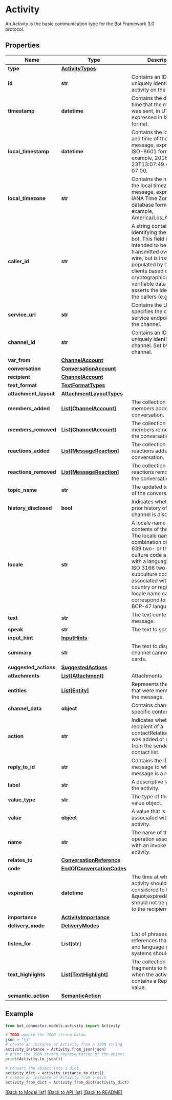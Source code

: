 # Activity

An Activity is the basic communication type for the Bot Framework 3.0 protocol.

## Properties

Name | Type | Description | Notes
------------ | ------------- | ------------- | -------------
**type** | [**ActivityTypes**](ActivityTypes.md) |  | [optional] 
**id** | **str** | Contains an ID that uniquely identifies the activity on the channel. | [optional] 
**timestamp** | **datetime** | Contains the date and time that the message was sent, in UTC, expressed in ISO-8601 format. | [optional] 
**local_timestamp** | **datetime** | Contains the local date and time of the message, expressed in ISO-8601 format.  For example, 2016-09-23T13:07:49.4714686-07:00. | [optional] 
**local_timezone** | **str** | Contains the name of the local timezone of the message, expressed in IANA Time Zone database format.  For example, America/Los_Angeles. | [optional] 
**caller_id** | **str** | A string containing an IRI identifying the caller of a bot. This field is not intended to be transmitted  over the wire, but is instead populated by bots and clients based on cryptographically verifiable data  that asserts the identity of the callers (e.g. tokens). | [optional] 
**service_url** | **str** | Contains the URL that specifies the channel&#39;s service endpoint. Set by the channel. | [optional] 
**channel_id** | **str** | Contains an ID that uniquely identifies the channel. Set by the channel. | [optional] 
**var_from** | [**ChannelAccount**](ChannelAccount.md) |  | [optional] 
**conversation** | [**ConversationAccount**](ConversationAccount.md) |  | [optional] 
**recipient** | [**ChannelAccount**](ChannelAccount.md) |  | [optional] 
**text_format** | [**TextFormatTypes**](TextFormatTypes.md) |  | [optional] 
**attachment_layout** | [**AttachmentLayoutTypes**](AttachmentLayoutTypes.md) |  | [optional] 
**members_added** | [**List[ChannelAccount]**](ChannelAccount.md) | The collection of members added to the conversation. | [optional] 
**members_removed** | [**List[ChannelAccount]**](ChannelAccount.md) | The collection of members removed from the conversation. | [optional] 
**reactions_added** | [**List[MessageReaction]**](MessageReaction.md) | The collection of reactions added to the conversation. | [optional] 
**reactions_removed** | [**List[MessageReaction]**](MessageReaction.md) | The collection of reactions removed from the conversation. | [optional] 
**topic_name** | **str** | The updated topic name of the conversation. | [optional] 
**history_disclosed** | **bool** | Indicates whether the prior history of the channel is disclosed. | [optional] 
**locale** | **str** | A locale name for the contents of the text field.  The locale name is a combination of an ISO 639 two- or three-letter culture code associated with a language  and an ISO 3166 two-letter subculture code associated with a country or region.  The locale name can also correspond to a valid BCP-47 language tag. | [optional] 
**text** | **str** | The text content of the message. | [optional] 
**speak** | **str** | The text to speak. | [optional] 
**input_hint** | [**InputHints**](InputHints.md) |  | [optional] 
**summary** | **str** | The text to display if the channel cannot render cards. | [optional] 
**suggested_actions** | [**SuggestedActions**](SuggestedActions.md) |  | [optional] 
**attachments** | [**List[Attachment]**](Attachment.md) | Attachments | [optional] 
**entities** | [**List[Entity]**](Entity.md) | Represents the entities that were mentioned in the message. | [optional] 
**channel_data** | **object** | Contains channel-specific content. | [optional] 
**action** | **str** | Indicates whether the recipient of a contactRelationUpdate was added or removed from the sender&#39;s contact list. | [optional] 
**reply_to_id** | **str** | Contains the ID of the message to which this message is a reply. | [optional] 
**label** | **str** | A descriptive label for the activity. | [optional] 
**value_type** | **str** | The type of the activity&#39;s value object. | [optional] 
**value** | **object** | A value that is associated with the activity. | [optional] 
**name** | **str** | The name of the operation associated with an invoke or event activity. | [optional] 
**relates_to** | [**ConversationReference**](ConversationReference.md) |  | [optional] 
**code** | [**EndOfConversationCodes**](EndOfConversationCodes.md) |  | [optional] 
**expiration** | **datetime** | The time at which the activity should be considered to be \&quot;expired\&quot; and should not be presented to the recipient. | [optional] 
**importance** | [**ActivityImportance**](ActivityImportance.md) |  | [optional] 
**delivery_mode** | [**DeliveryModes**](DeliveryModes.md) |  | [optional] 
**listen_for** | **List[str]** | List of phrases and references that speech and language priming systems should listen for | [optional] 
**text_highlights** | [**List[TextHighlight]**](TextHighlight.md) | The collection of text fragments to highlight when the activity contains a ReplyToId value. | [optional] 
**semantic_action** | [**SemanticAction**](SemanticAction.md) |  | [optional] 

## Example

```python
from bot_connector.models.activity import Activity

# TODO update the JSON string below
json = "{}"
# create an instance of Activity from a JSON string
activity_instance = Activity.from_json(json)
# print the JSON string representation of the object
print(Activity.to_json())

# convert the object into a dict
activity_dict = activity_instance.to_dict()
# create an instance of Activity from a dict
activity_from_dict = Activity.from_dict(activity_dict)
```
[[Back to Model list]](../README.md#documentation-for-models) [[Back to API list]](../README.md#documentation-for-api-endpoints) [[Back to README]](../README.md)



